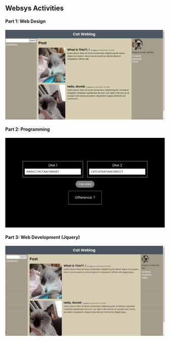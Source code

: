 ## Websys Activities

<h4>Part 1: Web Design </h4>

![](./output-pictures/output1.png)

<h4>Part 2: Programming </h4>

![](./output-pictures/output2.png)

<h4>Part 3: Web Development (Jquery)</h4>

![](./output-pictures/output3.gif)
